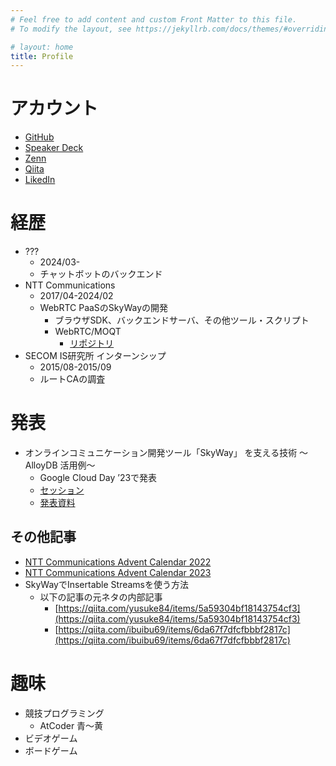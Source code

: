 ```yaml
---
# Feel free to add content and custom Front Matter to this file.
# To modify the layout, see https://jekyllrb.com/docs/themes/#overriding-theme-defaults

# layout: home
title: Profile
---
```


# アカウント

- [GitHub](https://github.com/y-i)
- [Speaker Deck](https://speakerdeck.com/y_i)
- [Zenn](https://zenn.dev/y_i)
- [Qiita](https://qiita.com/y-i)
- [LikedIn](https://www.linkedin.com/in/yusuke-ikeda/)

# 経歴

- ???
  - 2024/03-
  - チャットボットのバックエンド
- NTT Communications
  - 2017/04-2024/02
  - WebRTC PaaSのSkyWayの開発
    - ブラウザSDK、バックエンドサーバ、その他ツール・スクリプト
    - WebRTC/MOQT
      - [リポジトリ](https://github.com/nttcom/moq-wasm)
- SECOM IS研究所 インターンシップ
  - 2015/08-2015/09
  - ルートCAの調査

# 発表

- オンラインコミュニケーション開発ツール「SkyWay」 を支える技術 〜AlloyDB 活用例〜
  - Google Cloud Day ’23で発表
  - [セッション](https://cloudonair.withgoogle.com/events/google-cloud-day-23?talk=tok-d2-db02)
  - [発表資料](https://speakerdeck.com/nttcom/technology-behind-the-online-communication-development-tool-skyway-utilization-example-of-alloydb
)
## その他記事

- [NTT Communications Advent Calendar 2022](https://engineers.ntt.com/entry/2022/12/16/104148)
- [NTT Communications Advent Calendar 2023](https://engineers.ntt.com/entry/2023/12/04/064946)
- SkyWayでInsertable Streamsを使う方法
  - 以下の記事の元ネタの内部記事
    - [https://qiita.com/yusuke84/items/5a59304bf18143754cf3](https://qiita.com/yusuke84/items/5a59304bf18143754cf3)
    - [https://qiita.com/ibuibu69/items/6da67f7dfcfbbbf2817c](https://qiita.com/ibuibu69/items/6da67f7dfcfbbbf2817c)

# 趣味

- 競技プログラミング
  - AtCoder 青～黄
- ビデオゲーム
- ボードゲーム